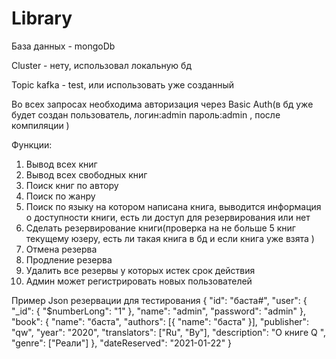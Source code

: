 # Library
База данных - mongoDb 

Cluster - нету, использовал локальную бд 

Topic kafka - test, или использовать уже созданный

Во всех запросах необходима авторизация через Basic Auth(в бд уже будет создан пользователь, логин:admin пароль:admin , после компиляции )

Функции:
1) Вывод всех книг    
2) Вывод всех свободных книг 
3) Поиск книг по автору
4) Поиск по жанру 
5) Поиск по языку на котором написана книга, выводится информация о доступности книги, есть ли доступ для резервирования или нет
6) Сделать резервирование книги(проверка  на не больше 5 книг текущему юзеру, есть ли  такая книга в бд и если книга уже взята )
7) Отмена резерва
8) Продление резерва
9) Удалить все резервы у которых истек срок действия  
10) Админ может регистрировать новых пользователей 

Пример Json резервации для тестирования 
{
    "id": "баста#",
    "user": {
        "_id": {
            "$numberLong": "1"
        },
        "name": "admin",
        "password": "admin"
    },
    "book": {
        "name": "баста",
        "authors": [{
            "name": "баста"
        }],
        "publisher": "qw",
        "year": "2020",
        "translators": ["Ru", "By"],
        "description": "О книге Q ",
        "genre": ["Реали"]
    },
    "dateReserved": "2021-01-22"
}





